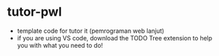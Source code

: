 # tutor-pwl
- template code for tutor it (pemrograman web lanjut)
- if you are using VS code, download the TODO Tree extension to help you with what you need to do!
